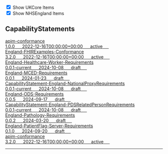 <label>
    <input type="checkbox" id="ukcore-checkbox" checked>
    Show UKCore Items
    </label>
    <br>
    <label>
    <input type="checkbox" id="nhsengland-checkbox" checked>
    Show NHSEngland Items
    </label>

    
<script>
    const ukcoreCheckbox = document.getElementById('ukcore-checkbox');
    const nhsenglandCheckbox = document.getElementById('nhsengland-checkbox');

    ukcoreCheckbox.addEventListener('change', function() {
        const ukcoreItems = document.querySelectorAll('.ukcore');
        ukcoreItems.forEach(item => {
        if (ukcoreCheckbox.checked) {
            item.classList.remove('hidden');
        } else {
            item.classList.add('hidden');
        }
        });
    });

    nhsenglandCheckbox.addEventListener('change', function() {
        const nhsenglandItems = document.querySelectorAll('.nhsengland');
        nhsenglandItems.forEach(item => {
        if (nhsenglandCheckbox.checked) {
            item.classList.remove('hidden');
        } else {
            item.classList.add('hidden');
        }
        });
    });
    </script>

    
## CapabilityStatements

<div class="status-container">


<a href="https://simplifier.net/nhs-england-implementation-guide/apim-conformance" class="child-title">
<div class="title">apim-conformance</div>
<div class="description">
  1.0.0 &nbsp;&nbsp;&nbsp;&nbsp;
  2022-12-16T00:00:00+00:00 &nbsp;&nbsp;&nbsp;&nbsp;
<span class="status active">active</span> &nbsp;&nbsp;&nbsp;&nbsp;
</div>
</a>
<a href="https://simplifier.net/NHS-England-Programme-Implementation-Guides/England-FHIRExamples-Conformance" class="child-title">
<div class="title">England-FHIRExamples-Conformance</div>
<div class="description">
  3.2.0 &nbsp;&nbsp;&nbsp;&nbsp;
  2022-12-16T00:00:00+00:00 &nbsp;&nbsp;&nbsp;&nbsp;
<span class="status active">active</span> &nbsp;&nbsp;&nbsp;&nbsp;
</div>
</a>
<a href="https://simplifier.net/NHS-England-Programme-Implementation-Guides/England-Healthcare-Worker-Requirements" class="child-title">
<div class="title">England-Healthcare-Worker-Requirements</div>
<div class="description">
  0.0.1-current &nbsp;&nbsp;&nbsp;&nbsp;
  2024-10-08 &nbsp;&nbsp;&nbsp;&nbsp;
<span class="status draft">draft</span> &nbsp;&nbsp;&nbsp;&nbsp;
</div>
</a>
<a href="https://simplifier.net/NHS-England-Programme-Implementation-Guides/England-MCED-Requirements" class="child-title">
<div class="title">England-MCED-Requirements</div>
<div class="description">
  0.0.1 &nbsp;&nbsp;&nbsp;&nbsp;
  2024-01-23 &nbsp;&nbsp;&nbsp;&nbsp;
<span class="status draft">draft</span> &nbsp;&nbsp;&nbsp;&nbsp;
</div>
</a>
<a href="https://simplifier.net/NHS-England-Programme-Implementation-Guides/CapabilityStatement-England-NationalProxyRequirements" class="child-title">
<div class="title">CapabilityStatement-England-NationalProxyRequirements</div>
<div class="description">
  0.0.1-current &nbsp;&nbsp;&nbsp;&nbsp;
  2024-10-08 &nbsp;&nbsp;&nbsp;&nbsp;
<span class="status draft">draft</span> &nbsp;&nbsp;&nbsp;&nbsp;
</div>
</a>
<a href="https://simplifier.net/NHS-England-Programme-Implementation-Guides/England-ODS-Requirements" class="child-title">
<div class="title">England-ODS-Requirements</div>
<div class="description">
  0.0.5 &nbsp;&nbsp;&nbsp;&nbsp;
  2024-09-17 &nbsp;&nbsp;&nbsp;&nbsp;
<span class="status draft">draft</span> &nbsp;&nbsp;&nbsp;&nbsp;
</div>
</a>
<a href="https://simplifier.net/NHS-England-Programme-Implementation-Guides/CapabilityStatement-England-PDSRelatedPersonRequirements" class="child-title">
<div class="title">CapabilityStatement-England-PDSRelatedPersonRequirements</div>
<div class="description">
  0.0.1-current &nbsp;&nbsp;&nbsp;&nbsp;
  2024-10-08 &nbsp;&nbsp;&nbsp;&nbsp;
<span class="status draft">draft</span> &nbsp;&nbsp;&nbsp;&nbsp;
</div>
</a>
<a href="https://simplifier.net/NHS-England-Programme-Implementation-Guides/England-Pathology-Requirements" class="child-title">
<div class="title">England-Pathology-Requirements</div>
<div class="description">
  0.0.2 &nbsp;&nbsp;&nbsp;&nbsp;
  2024-03-20 &nbsp;&nbsp;&nbsp;&nbsp;
<span class="status draft">draft</span> &nbsp;&nbsp;&nbsp;&nbsp;
</div>
</a>
<a href="https://simplifier.net/NHS-England-Programme-Implementation-Guides/England-PatientFlag-Server-Requirements" class="child-title">
<div class="title">England-PatientFlag-Server-Requirements</div>
<div class="description">
  0.1.0 &nbsp;&nbsp;&nbsp;&nbsp;
  2024-09-20 &nbsp;&nbsp;&nbsp;&nbsp;
<span class="status draft">draft</span> &nbsp;&nbsp;&nbsp;&nbsp;
</div>
</a>
<a href="https://simplifier.net/HL7FHIRUKCoreR4/apim-conformance" class="child-title">
<div class="title">apim-conformance</div>
<div class="description">
  3.2.0 &nbsp;&nbsp;&nbsp;&nbsp;
  2022-12-16T00:00:00+00:00 &nbsp;&nbsp;&nbsp;&nbsp;
<span class="status active">active</span> &nbsp;&nbsp;&nbsp;&nbsp;
</div>
</a>
</div>

---


